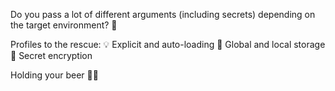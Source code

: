 Do you pass a lot of different arguments (including secrets) depending on the target environment? 🤨

Profiles to the rescue:
💡 Explicit and auto-loading
💾 Global and local storage
🔑 Secret encryption

Holding your beer 🍺😌